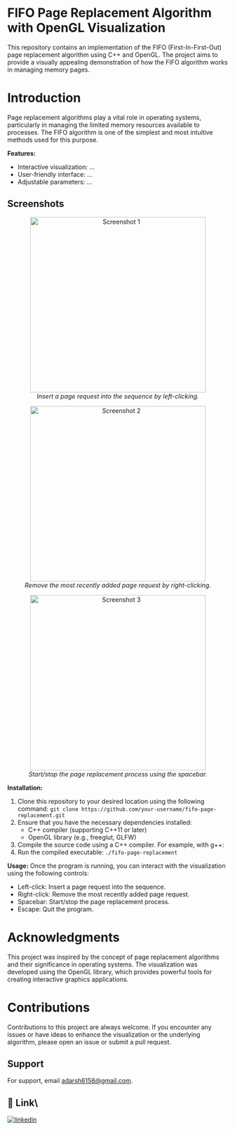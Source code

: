 
# FIFO Page Replacement Algorithm with OpenGL Visualization
This repository contains an implementation of the FIFO (First-In-First-Out) page replacement algorithm using C++ and OpenGL. The project aims to provide a visually appealing demonstration of how the FIFO algorithm works in managing memory pages.

# Introduction
Page replacement algorithms play a vital role in operating systems, particularly in managing the limited memory resources available to processes. The FIFO algorithm is one of the simplest and most intuitive methods used for this purpose.

**Features:**
- Interactive visualization: ...
- User-friendly interface: ...
- Adjustable parameters: ...

## Screenshots

<p align="center">
  <img src="https://github.com/Adarsh6158/Fifo-page-Replacement/blob/main/assets/119891550/66477bb0-1e64-4f3a-a957-620306666da8.png" alt="Screenshot 1" width="400">
  <br>
  <em>Insert a page request into the sequence by left-clicking.</em>
</p>

<p align="center">
  <img src="https://github.com/Adarsh6158/Fifo-page-Replacement/blob/main/assets/119891550/1f91dbda-c551-406f-996e-00484c71b9ab.png" alt="Screenshot 2" width="400">
  <br>
  <em>Remove the most recently added page request by right-clicking.</em>
</p>

<p align="center">
  <img src="https://github.com/Adarsh6158/Fifo-page-Replacement/blob/main/assets/119891550/4f869f0e-2ed6-466a-84ed-041809b25803.png" alt="Screenshot 3" width="400">
  <br>
  <em>Start/stop the page replacement process using the spacebar.</em>
</p>



**Installation:**
1. Clone this repository to your desired location using the following command: `git clone https://github.com/your-username/fifo-page-replacement.git`
2. Ensure that you have the necessary dependencies installed:
   - C++ compiler (supporting C++11 or later)
   - OpenGL library (e.g., freeglut, GLFW)
3. Compile the source code using a C++ compiler. For example, with g++:
4. Run the compiled executable: `./fifo-page-replacement`

**Usage:**
Once the program is running, you can interact with the visualization using the following controls:
- Left-click: Insert a page request into the sequence.
- Right-click: Remove the most recently added page request.
- Spacebar: Start/stop the page replacement process.
- Escape: Quit the program.

# Acknowledgments
This project was inspired by the concept of page replacement algorithms and their significance in operating systems. The visualization was developed using the OpenGL library, which provides powerful tools for creating interactive graphics applications.

# Contributions
Contributions to this project are always welcome. If you encounter any issues or have ideas to enhance the visualization or the underlying algorithm, please open an issue or submit a pull request.

## Support

For support, email adarsh6158@gmail.com.

## 🔗 Link\


[![linkedin](https://img.shields.io/badge/linkedin-0A66C2?style=for-the-badge&logo=linkedin&logoColor=white)](https://www.linkedin.com/in/adarsh-35a9931ba/)
